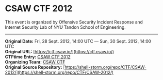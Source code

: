 # CSAW CTF 2012

This event is organized by Offensive Security Incident Response and Internet Security Lab of NYU Tandon School of Engineering.

---
**Original Date:** Fri, 28 Sept. 2012, 14:00 UTC — Sun, 30 Sept. 2012, 14:00 UTC <br>
**Original URL:** [https://ctf.csaw.io/](https://ctf.csaw.io/)<br>
**CTFtime Entry:** [CSAW CTF 2012](https://ctftime.org/event/42)<br>
**Organizing Team:** [CSAW CTF](https://ctftime.org/team/2488)<br>
**Original Source Repository:** [https://shell-storm.org/repo/CTF/CSAW-2012/](https://shell-storm.org/repo/CTF/CSAW-2012/)<br>

